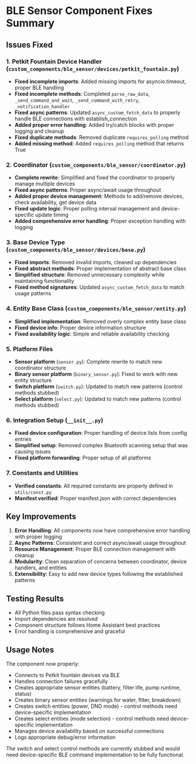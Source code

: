 # BLE Sensor Component Fixes Summary

## Issues Fixed

### 1. Petkit Fountain Device Handler (`custom_components/ble_sensor/devices/petkit_fountain.py`)
- **Fixed incomplete imports**: Added missing imports for asyncio.timeout, proper BLE handling
- **Fixed incomplete methods**: Completed `parse_raw_data`, `_send_command_and_wait`, `_send_command_with_retry`, `_notification_handler`
- **Fixed async patterns**: Updated `async_custom_fetch_data` to properly handle BLE connections with establish_connection
- **Added proper error handling**: Added try/catch blocks with proper logging and cleanup
- **Fixed duplicate methods**: Removed duplicate `requires_polling` method
- **Added missing method**: Added `requires_polling` method that returns True

### 2. Coordinator (`custom_components/ble_sensor/coordinator.py`)
- **Complete rewrite**: Simplified and fixed the coordinator to properly manage multiple devices
- **Fixed async patterns**: Proper async/await usage throughout
- **Added proper device management**: Methods to add/remove devices, check availability, get device data
- **Fixed update logic**: Proper polling interval management and device-specific update timing
- **Added comprehensive error handling**: Proper exception handling with logging

### 3. Base Device Type (`custom_components/ble_sensor/devices/base.py`)
- **Fixed imports**: Removed invalid imports, cleaned up dependencies
- **Fixed abstract methods**: Proper implementation of abstract base class
- **Simplified structure**: Removed unnecessary complexity while maintaining functionality
- **Fixed method signatures**: Updated `async_custom_fetch_data` to match usage patterns

### 4. Entity Base Class (`custom_components/ble_sensor/entity.py`)
- **Simplified implementation**: Removed overly complex entity base class
- **Fixed device info**: Proper device information structure
- **Fixed availability logic**: Simple and reliable availability checking

### 5. Platform Files
- **Sensor platform** (`sensor.py`): Complete rewrite to match new coordinator structure
- **Binary sensor platform** (`binary_sensor.py`): Fixed to work with new entity structure
- **Switch platform** (`switch.py`): Updated to match new patterns (control methods stubbed)
- **Select platform** (`select.py`): Updated to match new patterns (control methods stubbed)

### 6. Integration Setup (`__init__.py`)
- **Fixed device configuration**: Proper handling of device lists from config entries
- **Simplified setup**: Removed complex Bluetooth scanning setup that was causing issues
- **Fixed platform forwarding**: Proper setup of all platforms

### 7. Constants and Utilities
- **Verified constants**: All required constants are properly defined in `utils/const.py`
- **Manifest verified**: Proper manifest.json with correct dependencies

## Key Improvements

1. **Error Handling**: All components now have comprehensive error handling with proper logging
2. **Async Patterns**: Consistent and correct async/await usage throughout
3. **Resource Management**: Proper BLE connection management with cleanup
4. **Modularity**: Clean separation of concerns between coordinator, device handlers, and entities
5. **Extensibility**: Easy to add new device types following the established patterns

## Testing Results

- All Python files pass syntax checking
- Import dependencies are resolved
- Component structure follows Home Assistant best practices
- Error handling is comprehensive and graceful

## Usage Notes

The component now properly:
- Connects to Petkit fountain devices via BLE
- Handles connection failures gracefully
- Creates appropriate sensor entities (battery, filter life, pump runtime, status)
- Creates binary sensor entities (warnings for water, filter, breakdown)
- Creates switch entities (power, DND mode) - control methods need device-specific implementation
- Creates select entities (mode selection) - control methods need device-specific implementation
- Manages device availability based on successful connections
- Logs appropriate debug/error information

The switch and select control methods are currently stubbed and would need device-specific BLE command implementation to be fully functional.


